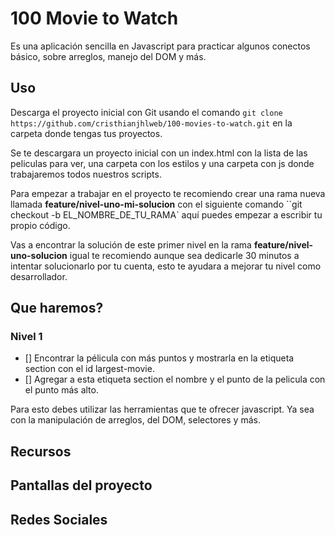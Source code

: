 # 100 Movie to Watch

Es una aplicación sencilla en Javascript para practicar algunos conectos básico, sobre arreglos, manejo del DOM y más.

## Uso

Descarga el proyecto inicial con Git usando el comando `git clone https://github.com/cristhianjhlweb/100-movies-to-watch.git` en la carpeta donde tengas tus proyectos.

Se te descargara un proyecto inicial con un index.html con la lista de las peliculas para ver, una carpeta con los estilos y una carpeta con js donde trabajaremos todos nuestros scripts.

Para empezar a trabajar en el proyecto te recomiendo crear una rama nueva llamada **feature/nivel-uno-mi-solucion** con el siguiente comando ``git checkout -b EL_NOMBRE_DE_TU_RAMA` aquí puedes empezar a escribir tu propio código.

Vas a encontrar la solución de este primer nivel en la rama **feature/nivel-uno-solucion** igual te recomiendo aunque sea dedicarle 30 minutos a intentar solucionarlo por tu cuenta, esto te ayudara a mejorar tu nivel como desarrollador.

## Que haremos?

### Nivel 1

- [] Encontrar la pélicula con más puntos y mostrarla en la etiqueta section con el id largest-movie.
- [] Agregar a esta etiqueta section el nombre y el punto de la pelicula con el punto más alto.

Para esto debes utilizar las herramientas que te ofrecer javascript. Ya sea con la manipulación de arreglos, del DOM, selectores y más.

## Recursos

## Pantallas del proyecto

## Redes Sociales
